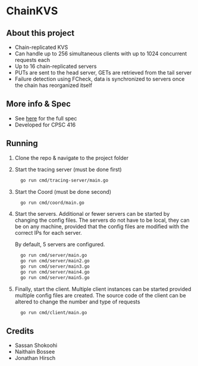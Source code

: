 # ChainKVS

## About this project
- Chain-replicated KVS
- Can handle up to 256 simultaneous clients with up to 1024 concurrent requests each
- Up to 16 chain-replicated servers
- PUTs are sent to the head server, GETs are retrieved from the tail server
- Failure detection using FCheck, data is synchronized to servers once the chain has reorganized itself

## More info & Spec
- See [here](https://github.com/jmhirsch/ChainKVS/blob/main/ChainedKVS%20Spec.pdf) for the full spec
- Developed for CPSC 416

## Running

1. Clone the repo & navigate to the project folder

2. Start the tracing server (must be done first)

   ```bash
     go run cmd/tracing-server/main.go
   ```

3. Start the Coord (must be done second)

   ```bash
     go run cmd/coord/main.go
   ```

4. Start the servers. Additional or fewer servers can be started by changing the config files. The servers do not have to be local, they can be on any machine, provided that the config files are modified with the correct IPs for each server.
 
   By default, 5 servers are configured.

   ```bash
     go run cmd/server/main.go
     go run cmd/server/main2.go
     go run cmd/server/main3.go
     go run cmd/server/main4.go
     go run cmd/server/main5.go
   ```

5. Finally, start the client. Multiple client instances can be started provided multiple config files are created. The source code of the client can be altered to change the number and type of requests

   ```bash
     go run cmd/client/main.go
   ```

## Credits
- Sassan Shokoohi
- Naithain Bossee
- Jonathan Hirsch
